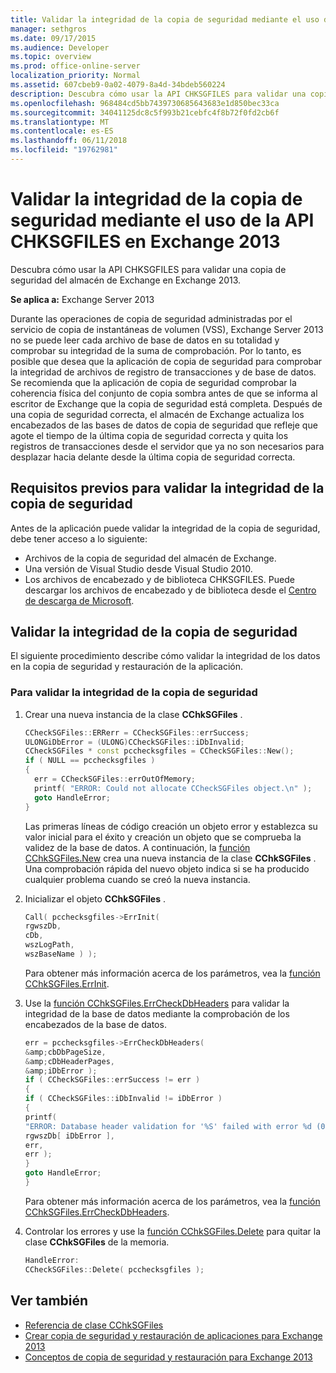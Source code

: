 ```yaml
---
title: Validar la integridad de la copia de seguridad mediante el uso de la API CHKSGFILES en Exchange 2013
manager: sethgros
ms.date: 09/17/2015
ms.audience: Developer
ms.topic: overview
ms.prod: office-online-server
localization_priority: Normal
ms.assetid: 607cbeb9-0a02-4079-8a4d-34bdeb560224
description: Descubra cómo usar la API CHKSGFILES para validar una copia de seguridad del almacén de Exchange en Exchange 2013.
ms.openlocfilehash: 968484cd5bb7439730685643683e1d850bec33ca
ms.sourcegitcommit: 34041125dc8c5f993b21cebfc4f8b72f0fd2cb6f
ms.translationtype: MT
ms.contentlocale: es-ES
ms.lasthandoff: 06/11/2018
ms.locfileid: "19762981"
---
```

# <a name="validate-backup-integrity-by-using-the-chksgfiles-api-in-exchange-2013"></a>Validar la integridad de la copia de seguridad mediante el uso de la API CHKSGFILES en Exchange 2013

Descubra cómo usar la API CHKSGFILES para validar una copia de seguridad del almacén de Exchange en Exchange 2013.
  
**Se aplica a:** Exchange Server 2013 
  
Durante las operaciones de copia de seguridad administradas por el servicio de copia de instantáneas de volumen (VSS), Exchange Server 2013 no se puede leer cada archivo de base de datos en su totalidad y comprobar su integridad de la suma de comprobación. Por lo tanto, es posible que desea que la aplicación de copia de seguridad para comprobar la integridad de archivos de registro de transacciones y de base de datos. Se recomienda que la aplicación de copia de seguridad comprobar la coherencia física del conjunto de copia sombra antes de que se informa al escritor de Exchange que la copia de seguridad está completa. Después de una copia de seguridad correcta, el almacén de Exchange actualiza los encabezados de las bases de datos de copia de seguridad que refleje que agote el tiempo de la última copia de seguridad correcta y quita los registros de transacciones desde el servidor que ya no son necesarios para desplazar hacia delante desde la última copia de seguridad correcta.
  
## <a name="prerequisites-for-validating-backup-integrity"></a>Requisitos previos para validar la integridad de la copia de seguridad

Antes de la aplicación puede validar la integridad de la copia de seguridad, debe tener acceso a lo siguiente:
  
- Archivos de la copia de seguridad del almacén de Exchange.
- Una versión de Visual Studio desde Visual Studio 2010.
- Los archivos de encabezado y de biblioteca CHKSGFILES. Puede descargar los archivos de encabezado y de biblioteca desde el [Centro de descarga de Microsoft](http://www.microsoft.com/en-us/download/details.aspx?id=36802).
    
## <a name="validate-backup-integrity"></a>Validar la integridad de la copia de seguridad

El siguiente procedimiento describe cómo validar la integridad de los datos en la copia de seguridad y restauración de la aplicación.
  
### <a name="to-validate-backup-integrity"></a>Para validar la integridad de la copia de seguridad

1. Crear una nueva instancia de la clase **CChkSGFiles** . 
   
   ```cpp
   CCheckSGFiles::ERRerr = CCheckSGFiles::errSuccess;
   ULONGiDbError = (ULONG)CCheckSGFiles::iDbInvalid;
   CCheckSGFiles * const pcchecksgfiles = CCheckSGFiles::New();
   if ( NULL == pcchecksgfiles )
   {
     err = CCheckSGFiles::errOutOfMemory;
     printf( "ERROR: Could not allocate CCheckSGFiles object.\n" );
     goto HandleError;
   }
   ```

   Las primeras líneas de código creación un objeto error y establezca su valor inicial para el éxito y creación un objeto que se comprueba la validez de la base de datos. A continuación, la [función CChkSGFiles.New](cchksgfiles-new-function.md) crea una nueva instancia de la clase **CChkSGFiles** . Una comprobación rápida del nuevo objeto indica si se ha producido cualquier problema cuando se creó la nueva instancia. 
    
2. Inicializar el objeto **CChkSGFiles** . 
   
   ```cpp
   Call( pcchecksgfiles->ErrInit(
   rgwszDb,
   cDb,
   wszLogPath,
   wszBaseName ) );
   ```
   
   Para obtener más información acerca de los parámetros, vea la [función CChkSGFiles.ErrInit](cchksgfiles-errinit-function.md).
   
3. Use la [función CChkSGFiles.ErrCheckDbHeaders](cchksgfiles-errcheckdbheaders-function.md) para validar la integridad de la base de datos mediante la comprobación de los encabezados de la base de datos.
   
   ```cpp
   err = pcchecksgfiles->ErrCheckDbHeaders(
   &amp;cbDbPageSize,
   &amp;cDbHeaderPages,
   &amp;iDbError );
   if ( CCheckSGFiles::errSuccess != err )
   {
   if ( CCheckSGFiles::iDbInvalid != iDbError )
   {
   printf(
   "ERROR: Database header validation for '%S' failed with error %d (0x%x)\n",
   rgwszDb[ iDbError ],
   err,
   err );
   }
   goto HandleError;
   }
   ```
   
   Para obtener más información acerca de los parámetros, vea la [función CChkSGFiles.ErrCheckDbHeaders](cchksgfiles-errcheckdbheaders-function.md).
   
4. Controlar los errores y use la [función CChkSGFiles.Delete](cchksgfiles-delete-function.md) para quitar la clase **CChkSGFiles** de la memoria. 
   
   ```cpp
   HandleError:
   CCheckSGFiles::Delete( pcchecksgfiles );  
   ```

## <a name="see-also"></a>Ver también

- [Referencia de clase CChkSGFiles](cchksgfiles-class-reference.md)
- [Crear copia de seguridad y restauración de aplicaciones para Exchange 2013](build-backup-and-restore-applications-for-exchange-2013.md)
- [Conceptos de copia de seguridad y restauración para Exchange 2013](backup-and-restore-concepts-for-exchange-2013.md)
    

